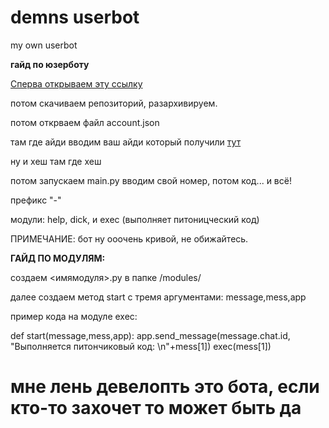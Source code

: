 # demns userbot
  my own userbot
  
  **гайд по юзерботу**
  
[Сперва открываем эту ссылку](https://my.telegram.org/auth)

потом скачиваем репозиторий, разархивируем.

потом открваем файл account.json

там где айди вводим ваш айди который получили [тут](https://my.telegram.org/auth)

ну и хеш там где хеш

потом запускаем main.py вводим свой номер, потом код... и всё!

префикс "-"

модули: help, dick, и exec (выполняет питоницческий код)

ПРИМЕЧАНИЕ: бот ну ооочень кривой, не обижайтесь.

**ГАЙД ПО МОДУЛЯМ:**

создаем <имямодуля>.py в папке /modules/

далее создаем метод start с тремя аргументами: message,mess,app

пример кода на модуле exec:

def start(message,mess,app):
    app.send_message(message.chat.id, "Выполняется питончиковый код: \n"+mess[1])
    exec(mess[1])
    
# мне лень девелопть это бота, если кто-то захочет то может быть да
